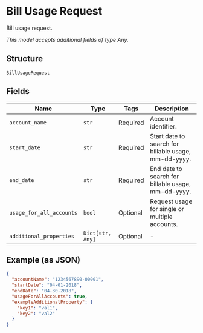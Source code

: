 
# Bill Usage Request

Bill usage request.

*This model accepts additional fields of type Any.*

## Structure

`BillUsageRequest`

## Fields

| Name | Type | Tags | Description |
|  --- | --- | --- | --- |
| `account_name` | `str` | Required | Account identifier. |
| `start_date` | `str` | Required | Start date to search for billable usage, mm-dd-yyyy. |
| `end_date` | `str` | Required | End date to search for billable usage, mm-dd-yyyy. |
| `usage_for_all_accounts` | `bool` | Optional | Request usage for single or multiple accounts. |
| `additional_properties` | `Dict[str, Any]` | Optional | - |

## Example (as JSON)

```json
{
  "accountName": "1234567890-00001",
  "startDate": "04-01-2018",
  "endDate": "04-30-2018",
  "usageForAllAccounts": true,
  "exampleAdditionalProperty": {
    "key1": "val1",
    "key2": "val2"
  }
}
```

